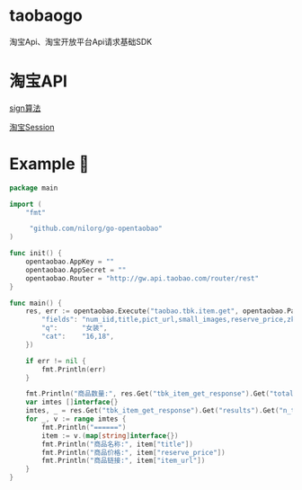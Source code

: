 # taobaogo
淘宝Api、淘宝开放平台Api请求基础SDK

# 淘宝API

[sign算法](http://open.taobao.com/doc.htm?docId=101617&docType=1)

[淘宝Session](https://oauth.taobao.com/authorize?response_type=token&client_id=24840730)

# Example 🌰
```go
package main

import (
	"fmt"

	 "github.com/nilorg/go-opentaobao"
)

func init() {
	opentaobao.AppKey = ""
	opentaobao.AppSecret = ""
	opentaobao.Router = "http://gw.api.taobao.com/router/rest"
}

func main() {
	res, err := opentaobao.Execute("taobao.tbk.item.get", opentaobao.Parameter{
		"fields": "num_iid,title,pict_url,small_images,reserve_price,zk_final_price,user_type,provcity,item_url,seller_id,volume,nick",
		"q":      "女装",
		"cat":    "16,18",
	})

	if err != nil {
		fmt.Println(err)
	}

	fmt.Println("商品数量:", res.Get("tbk_item_get_response").Get("total_results").MustInt())
	var imtes []interface{}
	imtes, _ = res.Get("tbk_item_get_response").Get("results").Get("n_tbk_item").Array()
	for _, v := range imtes {
		fmt.Println("======")
		item := v.(map[string]interface{})
		fmt.Println("商品名称:", item["title"])
		fmt.Println("商品价格:", item["reserve_price"])
		fmt.Println("商品链接:", item["item_url"])
	}
}

```